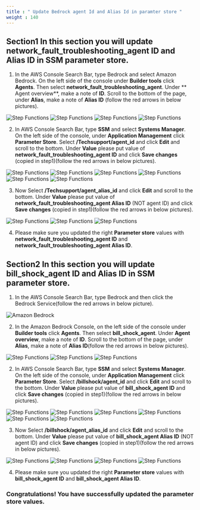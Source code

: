 ```yaml
---
title : " Update Bedrock agent Id and Alias Id in paramter store "
weight : 140
---
```


## Section1 In this section you will update **network_fault_troubleshooting_agent** ID and **Alias ID** in SSM parameter store. 
1. In the AWS Console Search Bar, type Bedrock and select Amazon Bedrock. On the left side of the console under **Builder tools** click **Agents**. Then select **network_fault_troubleshooting_agent**. Under ** Agent overview**, make a note of **ID**. Scroll to the bottom of the page, under **Alias**, make a note of **Alias ID** (follow the red arrows in below pictures). 

![Step Functions](/static/module2images/nfta5.png)
![Step Functions](/static/module2images/nfta4.png)
![Step Functions](/static/module2images/nfta6.png)
![Step Functions](/static/module2images/nfta7.png)

2. In AWS Console Search Bar, type **SSM** and select **Systems Manager**. On the left side of the console, under **Application Management** click **Parameter Store**. Select **/Techsupport/agent_id** and click **Edit** and scroll to the bottom. Under **Value** please put value of **network_fault_troubleshooting_agent ID** and click **Save changes** (copied in step1)(follow the red arrows in below pictures).

![Step Functions](/static/module2images/nfta8.png)
![Step Functions](/static/module2images/nfta9.png)
![Step Functions](/static/module2images/nfta10.png)
![Step Functions](/static/module2images/nfta11.png)
![Step Functions](/static/module2images/nfta12.png)
![Step Functions](/static/module2images/nfta13.png)

3. Now Select **/Techsupport/agent_alias_id** and click **Edit** and scroll to the bottom. Under **Value** please put value of **network_fault_troubleshooting_agent Alias ID** (NOT agent ID) and click **Save changes** (copied in step1)(follow the red arrows in below pictures).

![Step Functions](/static/module2images/nfta14.png)
![Step Functions](/static/module2images/nfta15.png)
![Step Functions](/static/module2images/nfta16.png)

4. Please make sure you updated the right **Parameter store** values with **network_fault_troubleshooting_agent ID** and **network_fault_troubleshooting_agent Alias ID**. 

## Section2 In this section you will update **bill_shock_agent** ID and **Alias ID** in SSM parameter store. 

1. In the AWS Console Search Bar, type Bedrock and then click the Bedrock Service(follow the red arrows in below picture). 

![Amazon Bedrock](/static/module2images/br.png)

2. In the Amazon Bedrock Console, on the left side of the console under **Builder tools** click **Agents**. Then select **bill_shock_agent**. Under **Agent overview**, make a note of **ID**. Scroll to the bottom of the page, under **Alias**, make a note of **Alias ID**(follow the red arrows in below pictures). 

![Step Functions](/static/module2images/nfta17.png)
![Step Functions](/static/module2images/nfta18.png)
![Step Functions](/static/module2images/nfta19.png)

2. In AWS Console Search Bar, type **SSM** and select **Systems Manager**. On the left side of the console, under **Application Management** click **Parameter Store**. Select **/billshock/agent_id** and click **Edit** and scroll to the bottom. Under **Value** please put value of **bill_shock_agent ID** and click **Save changes** (copied in step1)(follow the red arrows in below pictures).

![Step Functions](/static/module2images/nfta8.png)
![Step Functions](/static/module2images/nfta9.png)
![Step Functions](/static/module2images/nfta20.png)
![Step Functions](/static/module2images/nfta21.png)
![Step Functions](/static/module2images/nfta22.png)
![Step Functions](/static/module2images/nfta23.png)

3. Now Select **/billshock/agent_alias_id** and click **Edit** and scroll to the bottom. Under **Value** please put value of **bill_shock_agent Alias ID** (NOT agent ID) and click **Save changes** (copied in step1)(follow the red arrows in below pictures).

![Step Functions](/static/module2images/nfta24.png)
![Step Functions](/static/module2images/nfta25.png)
![Step Functions](/static/module2images/nfta26.png)
![Step Functions](/static/module2images/nfta27.png)

4. Please make sure you updated the right **Parameter store** values with **bill_shock_agent ID** and **bill_shock_agent Alias ID**.  

### Congratulations! You have successfully updated the parameter store values. 
